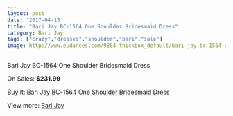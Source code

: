 ```yaml
---
layout: post
date: '2017-04-15'
title: "Bari Jay BC-1564 One Shoulder Bridesmaid Dress"
category: Bari Jay
tags: ["crazy","dresses","shoulder","bari","sale"]
image: http://www.eudances.com/9884-thickbox_default/bari-jay-bc-1564-one-shoulder-bridesmaid-dress.jpg
---
```

Bari Jay BC-1564 One Shoulder Bridesmaid Dress

On Sales: **$231.99**
<a href="https://www.eudances.com/en/bari-jay/3247-bari-jay-bc-1564-one-shoulder-bridesmaid-dress.html"><amp-img layout="responsive" width="600" height="600" src="//www.eudances.com/9884-thickbox_default/bari-jay-bc-1564-one-shoulder-bridesmaid-dress.jpg" alt="Bari Jay BC-1564 One Shoulder Bridesmaid Dress 0" /></a>

Buy it: [Bari Jay BC-1564 One Shoulder Bridesmaid Dress](https://www.eudances.com/en/bari-jay/3247-bari-jay-bc-1564-one-shoulder-bridesmaid-dress.html "Bari Jay BC-1564 One Shoulder Bridesmaid Dress")

View more: [Bari Jay](https://www.eudances.com/en/56-bari-jay "Bari Jay")